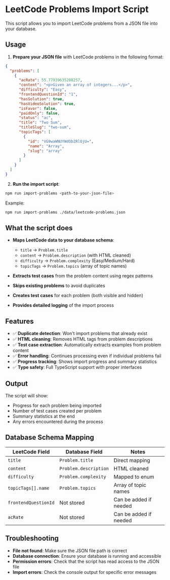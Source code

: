 # LeetCode Problems Import Script

This script allows you to import LeetCode problems from a JSON file into your database.

## Usage

1. **Prepare your JSON file** with LeetCode problems in the following format:
```json
{
  "problems": [
    {
      "acRate": 55.77939635288257,
      "content": "<p>Given an array of integers...</p>",
      "difficulty": "Easy",
      "frontendQuestionId": "1",
      "hasSolution": true,
      "hasVideoSolution": true,
      "isFavor": false,
      "paidOnly": false,
      "status": "ac",
      "title": "Two Sum",
      "titleSlug": "two-sum",
      "topicTags": [
        {
          "id": "VG9waWNUYWdOb2RlOjU=",
          "name": "Array",
          "slug": "array"
        }
      ]
    }
  ]
}
```

2. **Run the import script**:
```bash
npm run import-problems <path-to-your-json-file>
```

Example:
```bash
npm run import-problems ./data/leetcode-problems.json
```

## What the script does

- **Maps LeetCode data to your database schema**:
  - `title` → `Problem.title`
  - `content` → `Problem.description` (with HTML cleaned)
  - `difficulty` → `Problem.complexity` (Easy/Medium/Hard)
  - `topicTags` → `Problem.topics` (array of topic names)

- **Extracts test cases** from the problem content using regex patterns
- **Skips existing problems** to avoid duplicates
- **Creates test cases** for each problem (both visible and hidden)
- **Provides detailed logging** of the import process

## Features

- ✅ **Duplicate detection**: Won't import problems that already exist
- ✅ **HTML cleaning**: Removes HTML tags from problem descriptions
- ✅ **Test case extraction**: Automatically extracts examples from problem content
- ✅ **Error handling**: Continues processing even if individual problems fail
- ✅ **Progress tracking**: Shows import progress and summary statistics
- ✅ **Type safety**: Full TypeScript support with proper interfaces

## Output

The script will show:
- Progress for each problem being imported
- Number of test cases created per problem
- Summary statistics at the end
- Any errors encountered during the process

## Database Schema Mapping

| LeetCode Field | Database Field | Notes |
|----------------|----------------|-------|
| `title` | `Problem.title` | Direct mapping |
| `content` | `Problem.description` | HTML cleaned |
| `difficulty` | `Problem.complexity` | Mapped to enum |
| `topicTags[].name` | `Problem.topics` | Array of topic names |
| `frontendQuestionId` | Not stored | Can be added if needed |
| `acRate` | Not stored | Can be added if needed |

## Troubleshooting

- **File not found**: Make sure the JSON file path is correct
- **Database connection**: Ensure your database is running and accessible
- **Permission errors**: Check that the script has read access to the JSON file
- **Import errors**: Check the console output for specific error messages 